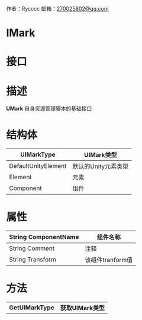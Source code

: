 作者：Rycccc     邮箱：270025802@qq.com

# IMark

# 接口

# 描述

**UMark** 自身资源管理脚本的基础接口

# 结构体

| **UIMarkType**      | UIMark类型          |
| ------------------- | ------------------- |
| DefaultUnityElement | 默认的Unity元素类型 |
| Element             | 元素                |
| Component           | 组件                |



# **属性**

| String ComponentName | 组件名称         |
| -------------------- | ---------------- |
| String Comment       | 注释             |
| String Transform     | 该组件tranform值 |



# **方法**

|                   |                    |
| ----------------- | ------------------ |
| **GetUIMarkType** | **获取UIMark类型** |

